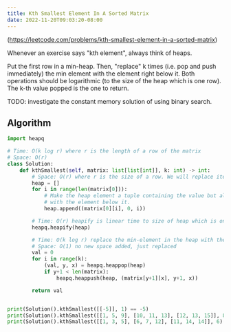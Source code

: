 ```yaml
---
title: Kth Smallest Element In A Sorted Matrix
date: 2022-11-20T09:03:20-08:00
---
```


(https://leetcode.com/problems/kth-smallest-element-in-a-sorted-matrix)

Whenever an exercise says "kth element", always think of heaps.

Put the first row in a min-heap. Then, "replace" k times (i.e. pop and push immediately) the min element with the element
right below it. Both operations should be logarithmic (to the size of the heap which is one row). The k-th value popped
is the one to return.

TODO: investigate the constant memory solution of using binary search.


## Algorithm

```python
import heapq

# Time: O(k log r) where r is the length of a row of the matrix
# Space: O(r)
class Solution:
    def kthSmallest(self, matrix: list[list[int]], k: int) -> int:
        # Space: O(r) where r is the size of a row. We will replace items but won't add any so that's the space complexity.
        heap = []
        for i in range(len(matrix[0])):
            # Make the heap element a tuple containing the value but also the (y, x), so that when we pop, we can replace
            # with the element below it.
            heap.append((matrix[0][i], 0, i))

        # Time: O(r) heapify is linear time to size of heap which is one row at the moment
        heapq.heapify(heap)

        # Time: O(k log r) replace the min-element in the heap with the one below it
        # Space: O(1) no new space added, just replaced
        val = 0
        for i in range(k):
            (val, y, x) = heapq.heappop(heap)
            if y+1 < len(matrix):
                heapq.heappush(heap, (matrix[y+1][x], y+1, x))

        return val


print(Solution().kthSmallest([[-5]], 1) == -5)
print(Solution().kthSmallest([[1, 5, 9], [10, 11, 13], [12, 13, 15]], 8) == 13)
print(Solution().kthSmallest([[1, 3, 5], [6, 7, 12], [11, 14, 14]], 6) == 11)

```


